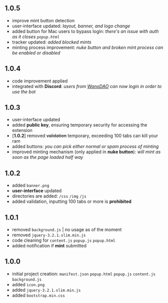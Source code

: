 ## 1.0.5
- improve mint button detection
- user-interface updated: _layout, banner, and logo change_
- added button for Mac users to bypass login: _there's an issue with auth as it closes `popup.html`_
- tracker updated: _added blocked mints_
- minting process improvement: _nuke button and broken mint process can be enabled or disabled_
## 1.0.4
- code improvement applied
- integrated with **Discord**: _users from [WanoDAO](https://twitter.com/WanoDAO_) can now login in order to use the bot_
## 1.0.3
- user-interface updated
- added **public key**, ensuring temporary security for accessing the extension
- [**1.0.2**] removed ~~validation~~ temporary, exceeding 100 tabs can kill your ram
- added buttons: *you can pick either normal or spam process of minting*
- improved minting mechanism (only applied in **nuke button**): *will mint as soon as the page loaded half way*
## 1.0.2
- added `banner.png`
- **user-interface** updated
- directories are added: `/css` `/img` `/js`
- added validation, inputting 100 tabs or more is **prohibited**
## 1.0.1
- removed `background.js` | no usage as of the moment
- removed `jquery-3.2.1.slim.min.js`
- code cleaning for `content.js` `popup.js` `popup.html`
- added notification if **mint** submitted
## 1.0.0
- initial project creation: `manifest.json` `popup.html` `popup.js` `content.js` `background.js`
- added `icon.png`
- added `jquery-3.2.1.slim.min.js`
- added `bootstrap.min.css`
